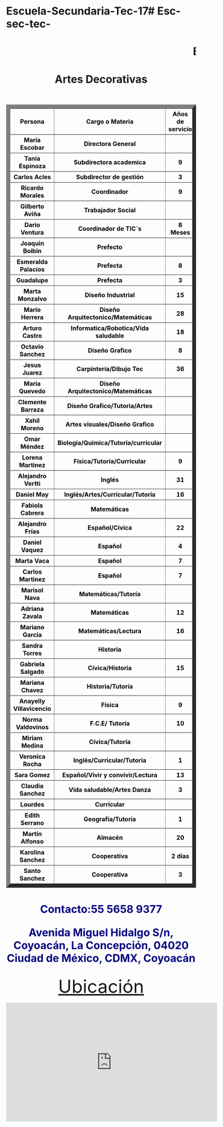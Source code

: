 # Escuela-Secundaria-Tec-17# Esc-sec-tec-
<html lang="es">
<head>
    <meta charset="UTF-8">
    <meta name="viewport" content="width=device-width, initial-scale=1.0">
    <title>Informática</title>
    <style>
        body {
            background-image: url('escuela foto.jpg');
            background-size: cover; 
            background-position: center; 
            background-repeat: no-repeat; 
            margin: 0; 
            height: 190vh; 
        }
 </style>
</head>
</STYLE>
<BODY>
<CENTER>
<H1>
<MARQUEE>Escuela secundaria técnica no.17</MARQUEE></TD>
</H1>
<H1>
Artes Decorativas
</H1>
<TABLE>
<TABLE COLOR="FF0000">
<FONT COLOR="FF0000">
<TABLE BORDER=10>
<FONT COLOR="996600">
<TH><FONT COLOR="000000">Persona</FONT COLOR="000080">
<TH><FONT COLOR="000000">Cargo o Materia
<TH><FONT COLOR="000000"> Años de servicio
<TR>
<TH><FONT COLOR="000000">Maria Escobar
<TH><FONT COLOR="000000">Directora General
<TH>
<TR>
<TH><FONT COLOR="000000">Tania Espinoza
<TH><FONT COLOR="000000"> Subdirectora academica
<TH><FONT COLOR="000000"> 9 
<TR>
<TH><FONT COLOR="000000">Carlos Acles
<TH> <FONT COLOR="000000">Subdirector de gestión
<TH> <FONT COLOR="000000">3 
<TR>
<TH><FONT COLOR="000000">Ricardo Morales
<TH><FONT COLOR="000000"> Coordinador
<TH><FONT COLOR="000000">9
<TR>
<TH><FONT COLOR="000000">Gilberto Aviña
<TH><FONT COLOR="000000">Trabajador Social
<TH>
<TR>
<TH><FONT COLOR="000000">Dario Ventura
<TH><FONT COLOR="000000">Coordinador de TIC´s
<TH><FONT COLOR="000000"> 8 Meses
<TR>
<TH><FONT COLOR="000000">Joaquin Boibin
<TH><FONT COLOR="000000">Prefecto
<TR>
<TH><FONT COLOR="000000">Esmeralda Palacios
<TH><FONT COLOR="000000">Prefecta
<TH><FONT COLOR="000000">8
<TR>
<TH> <FONT COLOR="000000">Guadalupe 
<TH> <FONT COLOR="000000">Prefecta
<TH><FONT COLOR="000000">3
<TR>
<TH><FONT COLOR="000000">Marta Monzalvo
<TH><FONT COLOR="000000">Diseño Industrial
<TH><FONT COLOR="000000">15
<TR>
<TH><FONT COLOR="000000">Mario Herrera
<TH><FONT COLOR="000000">Diseño Arquitectonico/Matemáticas
<TH><FONT COLOR="000000">28
<TR>
<TH><FONT COLOR="000000">Arturo Castro
<TH><FONT COLOR="000000">Informatica/Robotica/Vida saludable
<TH><FONT COLOR="000000">18
<TR>
<TH><FONT COLOR="000000">Octavio Sanchez
<TH><FONT COLOR="000000">Diseño Grafico
<TH><FONT COLOR="000000">8
<TR>
<TH><FONT COLOR="000000">Jesus Juarez
<TH><FONT COLOR="000000">Carpintería/Dibujo Tec
<TH><FONT COLOR="000000">36
<TR>
<TH><FONT COLOR="000000">Maria Quevedo
<TH><FONT COLOR="000000">Diseño Arquitectonico/Matemáticas
<TH>
<TR>
<TH><FONT COLOR="000000">Clemente Barraza
<TH><FONT COLOR="000000">Diseño Grafico/Tutoria/Artes
<TH>
<TR>
<TH><FONT COLOR="000000">Xahil Moreno
<TH><FONT COLOR="000000">Artes visuales/Diseño Grafico
<TH>
<TR>
<TH><FONT COLOR="000000">Omar Méndez
<TH><FONT COLOR="000000">Biología/Química/Tutoría/curricular
<TH>
<TR>
<TH><FONT COLOR="000000">Lorena Martinez
<TH><FONT COLOR="000000">Física/Tutoría/Curricular
<TH><FONT COLOR="000000">9
<TR>
<TH><FONT COLOR="000000">Alejandro Vertti
<TH><FONT COLOR="000000">Inglés
<TH><FONT COLOR="000000">31
<TR>
<TH><FONT COLOR="000000">Daniel May
<TH><FONT COLOR="000000">Inglés/Artes/Curricular/Tutoría
<TH><FONT COLOR="000000">16
<TR>
<TH><FONT COLOR="000000">Fabiola Cabrera
<TH><FONT COLOR="000000">Matemáticas
<TH>
<TR>
<TH><FONT COLOR="000000">Alejandro Frías
<TH><FONT COLOR="000000">Español/Cívica
<TH><FONT COLOR="000000">22
<TR>
<TH><FONT COLOR="000000">Daniel Vaquez
<TH><FONT COLOR="000000">Español
<TH><FONT COLOR="000000">4
<TR>
<TH><FONT COLOR="000000">Marta Vaca
<TH><FONT COLOR="000000">Español
<TH><FONT COLOR="000000">7
<TR>
<TH><FONT COLOR="000000">Carlos Martinez
<TH><FONT COLOR="000000">Español
<TH><FONT COLOR="000000">7
<TR>
<TH><FONT COLOR="000000">Marisol Nava
<TH><FONT COLOR="000000">Matemáticas/Tutoría
<TH>
<TR>
<TH><FONT COLOR="000000">Adriana Zavala
<TH><FONT COLOR="000000">Matemáticas
<TH><FONT COLOR="000000">12
<TR>
<TH><FONT COLOR="000000">Mariano García
<TH><FONT COLOR="000000">Matemáticas/Lectura
<TH><FONT COLOR="000000">16
<TR>
<TH><FONT COLOR="000000">Sandra Torres
<TH><FONT COLOR="000000">Historia
<TH>
<TR>
<TH><FONT COLOR="000000">Gabriela Salgado
<TH><FONT COLOR="000000">Cívica/Historia
<TH><FONT COLOR="000000">15
<TR>
<TH><FONT COLOR="000000">Mariana Chavez
<TH><FONT COLOR="000000">Historia/Tutoría
<TH>
<TR>
<TH><FONT COLOR="000000">Anayelly Villavicencio
<TH><FONT COLOR="000000">Física
<TH><FONT COLOR="000000">9
<TR>
<TH><FONT COLOR="000000">Norma Valdovinos
<TH><FONT COLOR="000000">F.C.E/ Tutoría
<TH><FONT COLOR="000000">10
<TR>
<TH><FONT COLOR="000000">Miriam Medina
<TH><FONT COLOR="000000">Cívica/Tutoría
<TH>
<TR>
<TH><FONT COLOR="000000">Veronica Rocha
<TH><FONT COLOR="000000">Inglés/Curricular/Tutoría
<TH><FONT COLOR="000000">1
<TR>
<TH><FONT COLOR="000000">Sara Gomez
<TH><FONT COLOR="000000">Español/Vivir y convivir/Lectura
<TH><FONT COLOR="000000">13
<TR>
<TH><FONT COLOR="000000">Claudia Sanchez
<TH><FONT COLOR="000000">Vida saludable/Artes Danza
<TH><FONT COLOR="000000">3
<TR>
<TH><FONT COLOR="000000">Lourdes
<TH><FONT COLOR="000000">Curricular
<TH>
<TR>
<TH><FONT COLOR="000000">Edith Serrano
<TH><FONT COLOR="000000">Geografía/Tutoría
<TH><FONT COLOR="000000">1
<TR>
<TH><FONT COLOR="000000">Martín Alfonso
<TH><FONT COLOR="000000">Almacén
<TH><FONT COLOR="000000">20
<TR>
<TH><FONT COLOR="000000">Karolina Sanchez
<TH><FONT COLOR="000000">Cooperativa
<TH><FONT COLOR="000000">2 días
<TR>
<TH><FONT COLOR="000000">Santo Sanchez</FONT COLOR="FF0000">
<TH><FONT COLOR="000000">Cooperativa
<TH><FONT COLOR="000000">3
</TABLE>
</FONT COLOR="FFFFFF">
</FONT COLOR="000000">
<FONT COLOR="F00000">
<H1>
<FONT COLOR="000080">Contacto:55 5658 9377

<FONT COLOR="000080"><P>Avenida Miguel Hidalgo S/n, Coyoacán, La Concepción, 04020 Ciudad de México, CDMX, Coyoacán 
</H1>
<FONT SIZE=10>
<p
><a href="https://maps.app.goo.gl/VGjZ7PLTpDgTJGPN9">Ubicación</a>
</FONT SIZE=10>
<p>
<iframe width="560"  height="315"
src="https://www.youtube.com/embed/bXkaqbupCLU
"frameborder="0" albw="accelerometer;autoplay;clipboard-write;encrypted-media;gyroscope;picture-in-picture"
allowfullscreen></inframe>
<p>
<a href="https://maps.app.goo.gl/ejTFxrLrqM4MMCaF9"target="_blank">
<img src="Croquis 1.2" width="500"
</a href="https://maps.app.goo.gl/ejTFxrLrqM4MMCaF9"target="_blank">
</CENTER>
</BODY>
</HTML>
